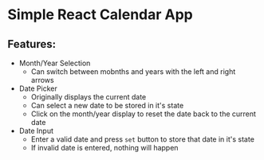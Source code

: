 # Simple React Calendar App

## Features:
- Month/Year Selection
  - Can switch between mobnths and years with the left and right arrows
- Date Picker
  - Originally displays the current date
  - Can select a new date to be stored in it's state
  - Click on the month/year display to reset the date back to the current date
- Date Input
  - Enter a valid date and press `set` button to store that date in it's state
  - If invalid date is entered, nothing will happen